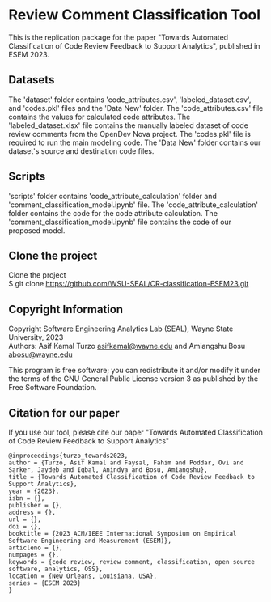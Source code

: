 # Review Comment Classification Tool
This is the replication package for the paper "Towards Automated Classification of Code Review Feedback to Support Analytics", published in ESEM 2023.


## Datasets
The 'dataset' folder contains 'code_attributes.csv', 'labeled_dataset.csv', and 'codes.pkl' files and the 'Data New' folder. The 'code_attributes.csv' file contains the values for calculated code attributes. The 'labeled_dataset.xlsx' file contains the manually labeled dataset of code review comments from the OpenDev Nova project. The 'codes.pkl' file is required to run the main modeling code. The 'Data New' folder contains our dataset's source and destination code files.

## Scripts
'scripts' folder contains 'code_attribute_calculation' folder and 'comment_classification_model.ipynb' file. The 'code_attribute_calculation' folder contains the code for the code attribute calculation. The 'comment_classification_model.ipynb' file contains the code of our proposed model.

## Clone the project
Clone the project </br>
$ git clone https://github.com/WSU-SEAL/CR-classification-ESEM23.git

## Copyright Information
Copyright Software Engineering Analytics Lab (SEAL), Wayne State University, 2023 </br>
Authors: Asif Kamal Turzo <asifkamal@wayne.edu> and Amiangshu Bosu <abosu@wayne.edu> </br>

This program is free software; you can redistribute it and/or
modify it under the terms of the GNU General Public License
version 3 as published by the Free Software Foundation.

## Citation for our paper
If you use our tool, please cite our paper "Towards Automated Classification of Code Review Feedback to Support Analytics"
```
@inproceedings{turzo_towards2023,
author = {Turzo, Asif Kamal and Faysal, Fahim and Poddar, Ovi and Sarker, Jaydeb and Iqbal, Anindya and Bosu, Amiangshu},
title = {Towards Automated Classification of Code Review Feedback to Support Analytics},
year = {2023},
isbn = {},
publisher = {},
address = {},
url = {},
doi = {},
booktitle = {2023 ACM/IEEE International Symposium on Empirical Software Engineering and Measurement (ESEM)},
articleno = {},
numpages = {},
keywords = {code review, review comment, classification, open source software, analytics, OSS},
location = {New Orleans, Louisiana, USA},
series = {ESEM 2023}
}
```
